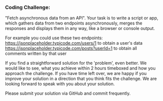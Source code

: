 ### Coding Challenge:

"Fetch asynchronous data from an API".
Your task is to write a script or app, which gathers data from two endpoints asynchronously, merges the responses and displays them in any way, like a browser or console output.
 
For example you could use these two endpoints:
https://jsonplaceholder.typicode.com/users/1 to obtain a user's data
https://jsonplaceholder.typicode.com/posts?userId=1 to obtain all comments written by that user
 
If you find a straightforward solution for the 'problem', even better. 
We would like to see, what you achieve within 2 hours timeboxed and how you approach the challenge.
If you have time left over, we are happy if you improve your solution in a direction that you think fits the challenge.
We are looking forward to speak with you about your solution.
 
Please submit your solution via GitHub and commit frequently.